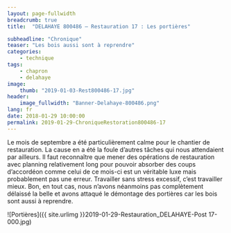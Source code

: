 ```yaml
---
layout: page-fullwidth
breadcrumb: true
title:  "DELAHAYE 800486 – Restauration 17 : Les portières"

subheadline: "Chronique" 
teaser: "Les bois aussi sont à reprendre"
categories:
    - technique
tags:
    - chapron
    - delahaye
image:
    thumb: "2019-01-03-Rest800486-17.jpg"
header:
    image_fullwidth: "Banner-Delahaye-800486.png"
lang: fr
date: 2018-01-29 10:00:00
permalink: 2019-01-29-ChroniqueRestoration800486-17
---
```

Le mois de septembre a été particulièrement calme pour le chantier de restauration. La cause en a été la foule d’autres tâches qui nous attendaient par ailleurs.
Il faut reconnaître que mener des opérations de restauration avec planning relativement long pour pouvoir absorber des coups d’accordéon comme celui de ce mois-ci est un véritable luxe mais probablement pas une erreur. Travailler sans stress excessif, c’est travailler mieux.
Bon, en tout cas, nous n’avons néanmoins pas complètement délaissé la belle et avons attaqué le démontage des portières car les bois sont aussi à reprendre.

![Portières]({{ site.urlimg }}2019-01-29-Restauration_DELAHAYE-Post 17-000.jpg)
